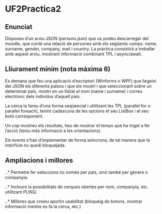 # UF2Practica2

## Enunciat

Disposeu d’un arxiu JSON (persons.json) que us podeu descarregar del moodle, que conté una relació de persones amb els següents camps: name, surname, gender, company, mail i country. La pràctica consistirà a treballar amb aquest arxiu, mostrant informació combinant TPL i async/await.

## Lliurament mínim (nota màxima 6)

Es demana que feu una aplicació d’escriptori (Winforms o WPF) que llegeixi del JSON els diferents països i que els mostri i que seleccionant sobre un determinat país, mostri en un llistat el nom (name i surname) i correu electrònic dels individus d’aquell país.

La cerca la fareu d’una forma seqüencial i utilitzant les TPL (parallel for o parallel foreach), tenint cadascuna de les opcions el seu ListBox i el seu botó corresponent.

Un cop mostreu els resultats, heu de mostrar el temps que ha trigat a fer l’acció (teniu més informació a les orientacions).

Els events s’han d’implementar de forma asíncrona, de tal manera que la interfície no quedi bloquejada.

## Ampliacions i millores

..* Permetre fer seleccions no només per país, sinó també per gènere o companyia.

..* Incloure la possibilitats de cerques obertes per nom, companyia, etc. utilitzant PLINQ.

..* Millores que creieu aportin usabilitat (bloqueig de botons, mostrar informació mentre es fa la cerca, etc.)
